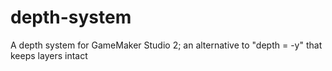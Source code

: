 # depth-system
A depth system for GameMaker Studio 2; an alternative to "depth = -y" that keeps layers intact
